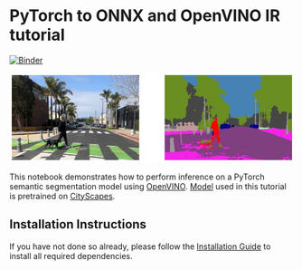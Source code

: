 # PyTorch to ONNX and OpenVINO IR tutorial

[![Binder](https://mybinder.org/badge_logo.svg)](https://mybinder.org/v2/gh/openvinotoolkit/openvino_notebooks/HEAD?filepath=notebooks%2F102-pytorch-onnx-to-openvino%2F102-pytorch-onnx-to-openvino.ipynb)

![coco image](data/segmentation.jpg)

This notebook demonstrates how to perform inference on a PyTorch semantic segmentation model using [OpenVINO](https://github.com/openvinotoolkit/openvino). [Model](https://github.com/ekzhang/fastseg) used in this tutorial is pretrained on [CityScapes](https://www.cityscapes-dataset.com).

## Installation Instructions

If you have not done so already, please follow the [Installation Guide](../../README.md) to install all required dependencies.
